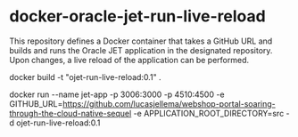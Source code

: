 # docker-oracle-jet-run-live-reload
This repository defines a Docker container that takes a GitHub URL and builds and runs the Oracle JET application in the designated repository. Upon changes, a live reload of the application can be performed.


docker build -t "ojet-run-live-reload:0.1" .

docker run --name jet-app -p 3006:3000 -p 4510:4500  -e GITHUB_URL=https://github.com/lucasjellema/webshop-portal-soaring-through-the-cloud-native-sequel -e APPLICATION_ROOT_DIRECTORY=src -d ojet-run-live-reload:0.1

